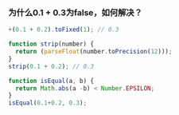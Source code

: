 ### 为什么0.1 + 0.3为false，如何解决？

```javascript
+(0.1 + 0.2).toFixed(1); // 0.3
```

```javascript
function strip(number) {
  return (parseFloat(number.toPrecision(12)));
}
strip(0.1 + 0.2); // 0.3
```

```javascript
function isEqual(a, b) {
  return Math.abs(a -b) < Number.EPSILON;
}
isEqual(0.1+0.2, 0.3);
```
